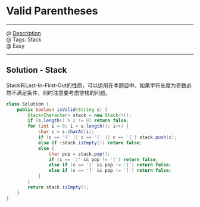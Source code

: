 # Valid Parentheses
------------------
@ [Description](https://leetcode.com/problems/valid-parentheses/)  
@ Tags: Stack  
@ Easy 

------------------
## Solution - Stack
Stack有Last-In-First-Out的性质，可以运用在本题目中。如果字符长度为奇数必然不满足条件，同时注意要考虑空栈的问题。
```java
class Solution {
    public boolean isValid(String s) {
        Stack<Character> stack = new Stack<>();
        if (s.length() % 2 != 0) return false;
        for (int i = 0; i < s.length(); i++) {
            char c = s.charAt(i);
            if (c == '(' || c == '[' || c == '{') stack.push(c);
            else if (stack.isEmpty()) return false;
            else {
                char pop = stack.pop();
                if (c == ')' && pop != '(') return false;
                else if (c == '}' && pop != '{') return false;
                else if (c == ']' && pop != '[') return false;
            }        
        }
        return stack.isEmpty();
    }
}
```